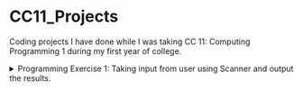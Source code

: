 # CC11_Projects
Coding projects I have done while I was taking CC 11: Computing Programming 1 during my first year of college.

<details>
<summary> Programming Exercise 1: Taking input from user using Scanner and output the results.</summary>

<br>
Sample Output
<br>
Enter your name: 
Sandy

Enter your address: 
CDO

Enter your school: 
XU

Enter your temperature: 
36

Enter your gender: 
F

Name: Sandy <br>
Address: CDO <br>
School: XU <br>
Temperature: 36.0 <br>
Gender: F <br>

</details>

